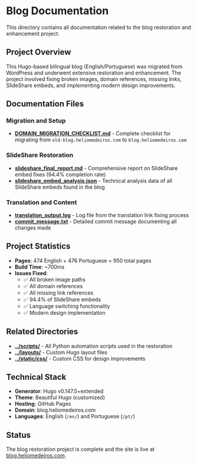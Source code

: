 # Blog Documentation

This directory contains all documentation related to the blog restoration and enhancement project.

## Project Overview

This Hugo-based bilingual blog (English/Portuguese) was migrated from WordPress and underwent extensive restoration and enhancement. The project involved fixing broken images, domain references, missing links, SlideShare embeds, and implementing modern design improvements.

## Documentation Files

### Migration and Setup

- **[DOMAIN_MIGRATION_CHECKLIST.md](DOMAIN_MIGRATION_CHECKLIST.md)** - Complete checklist for migrating from `old-blog.heliomedeiros.com` to `blog.heliomedeiros.com`

### SlideShare Restoration

- **[slideshare_final_report.md](slideshare_final_report.md)** - Comprehensive report on SlideShare embed fixes (94.4% completion rate)
- **[slideshare_embed_analysis.json](slideshare_embed_analysis.json)** - Technical analysis data of all SlideShare embeds found in the blog

### Translation and Content

- **[translation_output.log](translation_output.log)** - Log file from the translation link fixing process
- **[commit_message.txt](commit_message.txt)** - Detailed commit message documenting all changes made

## Project Statistics

- **Pages**: 474 English + 476 Portuguese = 950 total pages
- **Build Time**: ~700ms
- **Issues Fixed**:
  - ✅ All broken image paths
  - ✅ All domain references
  - ✅ All missing link references
  - ✅ 94.4% of SlideShare embeds
  - ✅ Language switching functionality
  - ✅ Modern design implementation

## Related Directories

- **[../scripts/](../scripts/)** - All Python automation scripts used in the restoration
- **[../layouts/](../layouts/)** - Custom Hugo layout files
- **[../static/css/](../static/css/)** - Custom CSS for design improvements

## Technical Stack

- **Generator**: Hugo v0.147.5+extended
- **Theme**: Beautiful Hugo (customized)
- **Hosting**: GitHub Pages
- **Domain**: blog.heliomedeiros.com
- **Languages**: English (`/en/`) and Portuguese (`/pt/`)

## Status

The blog restoration project is complete and the site is live at [blog.heliomedeiros.com](https://blog.heliomedeiros.com).

